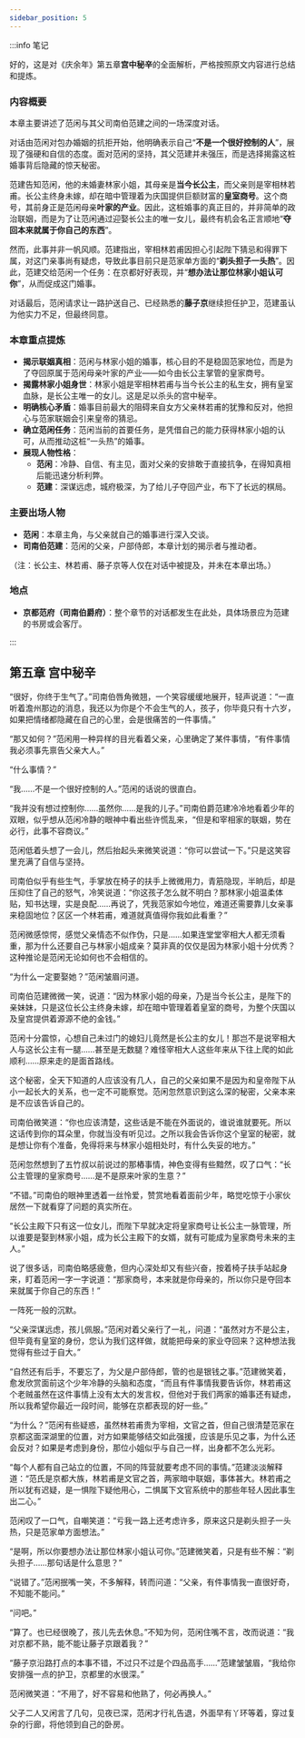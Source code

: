 ```yaml
---
sidebar_position: 5
---
```


:::info 笔记

好的，这是对《庆余年》第五章**宫中秘辛**的全面解析，严格按照原文内容进行总结和提炼。

### 内容概要

本章主要讲述了范闲与其父司南伯范建之间的一场深度对话。

对话由范闲对包办婚姻的抗拒开始，他明确表示自己“**不是一个很好控制的人**”，展现了强硬和自信的态度。面对范闲的坚持，其父范建并未强压，而是选择揭露这桩婚事背后隐藏的惊天秘密。

范建告知范闲，他的未婚妻林家小姐，其母亲是**当今长公主**，而父亲则是宰相林若甫。长公主终身未嫁，却在暗中管理着为庆国提供巨额财富的**皇室商号**。这个商号，其前身正是范闲母亲**叶家的产业**。因此，这桩婚事的真正目的，并非简单的政治联姻，而是为了让范闲通过迎娶长公主的唯一女儿，最终有机会名正言顺地“**夺回本来就属于你自己的东西**”。

然而，此事并非一帆风顺。范建指出，宰相林若甫因担心引起陛下猜忌和得罪下属，对这门亲事尚有疑虑，导致此事目前只是范家单方面的“**剃头担子一头热**”。因此，范建交给范闲一个任务：在京都好好表现，并“**想办法让那位林家小姐认可你**”，从而促成这门婚事。

对话最后，范闲请求让一路护送自己、已经熟悉的**藤子京**继续担任护卫，范建虽认为他实力不足，但最终同意。

### 本章重点提炼

*   **揭示联姻真相**：范闲与林家小姐的婚事，核心目的不是稳固范家地位，而是为了夺回原属于范闲母亲叶家的产业——如今由长公主掌管的皇家商号。
*   **揭露林家小姐身世**：林家小姐是宰相林若甫与当今长公主的私生女，拥有皇室血脉，是长公主唯一的女儿。这是足以杀头的宫中秘辛。
*   **明确核心矛盾**：婚事目前最大的阻碍来自女方父亲林若甫的犹豫和反对，他担心与范家联姻会引来皇帝的猜忌。
*   **确立范闲任务**：范闲当前的首要任务，是凭借自己的能力获得林家小姐的认可，从而推动这桩“一头热”的婚事。
*   **展现人物性格**：
    *   **范闲**：冷静、自信、有主见，面对父亲的安排敢于直接抗争，在得知真相后能迅速分析利弊。
    *   **范建**：深谋远虑，城府极深，为了给儿子夺回产业，布下了长远的棋局。

### 主要出场人物

*   **范闲**：本章主角，与父亲就自己的婚事进行深入交谈。
*   **司南伯范建**：范闲的父亲，户部侍郎，本章计划的揭示者与推动者。

（注：长公主、林若甫、藤子京等人仅在对话中被提及，并未在本章出场。）

### 地点

*   **京都范府（司南伯爵府）**：整个章节的对话都发生在此处，具体场景应为范建的书房或会客厅。

:::

## 第五章 **宫中秘辛**

“很好，你终于生气了。”司南伯唇角微翘，一个笑容缓缓地展开，轻声说道：“一直听着澹州那边的消息，我还以为你是个不会生气的人，孩子，你毕竟只有十六岁，如果把情绪都隐藏在自己的心里，会是很痛苦的一件事情。”

“那又如何？”范闲用一种异样的目光看着父亲，心里确定了某件事情，“有件事情我必须事先禀告父亲大人。”

“什么事情？”

“我……不是一个很好控制的人。”范闲的话说的很直白。

“我并没有想过控制你……虽然你……是我的儿子。”司南伯爵范建冷冷地看着少年的双眼，似乎想从范闲冷静的眼神中看出些许慌乱来，“但是和宰相家的联姻，势在必行，此事不容商议。”

范闲低着头想了一会儿，然后抬起头来微笑说道：“你可以尝试一下。”只是这笑容里充满了自信与坚持。

司南伯似乎有些生气，手掌放在椅子的扶手上微微用力，青筋隐现，半晌后，却是压抑住了自己的怒气，冷笑说道：“你这孩子怎么就不明白？那林家小姐温柔体贴，知书达理，实是良配……再说了，凭我范家如今地位，难道还需要靠儿女亲事来稳固地位？区区一个林若甫，难道就真值得你我如此看重？”

范闲微感惊愕，感觉父亲情态不似作伪，只是……如果连堂堂宰相大人都无须看重，那为什么还要自己与林家小姐成亲？莫非真的仅仅是因为林家小姐十分优秀？这种推论是范闲无论如何也不会相信的。

“为什么一定要娶她？”范闲皱眉问道。

司南伯范建微微一笑，说道：“因为林家小姐的母亲，乃是当今长公主，是陛下的亲妹妹，只是这位长公主终身未嫁，却在暗中管理着着皇室的商号，为整个庆国以及皇宫提供着源源不绝的金钱。”

范闲十分震惊，心想自己未过门的媳妇儿竟然是长公主的女儿！那岂不是说宰相大人与这长公主有一腿……甚至是无数腿？难怪宰相大人这些年来从下往上爬的如此顺利……原来走的是面首路线。

这个秘密，全天下知道的人应该没有几人，自己的父亲如果不是因为和皇帝陛下从小一起长大的关系，也一定不可能察觉。范闲忽然意识到这么深的秘密，父亲本来是不应该告诉自己的。

司南伯微笑道：“你也应该清楚，这些话是不能在外面说的，谁说谁就要死。所以这话传到你的耳朵里，你就当没有听见过。之所以我会告诉你这个皇室的秘密，就是想让你有个准备，免得将来与林家小姐相处时，有什么失妥的地方。”

范闲忽然想到了五竹叔以前说过的那樁事情，神色变得有些黯然，叹了口气：“长公主管理的皇家商号……是不是原来叶家的生意？”

“不错。”司南伯的眼神里透着一丝怜爱，赞赏地看着面前少年，略觉吃惊于小家伙居然一下就看穿了问题的真实所在。

“长公主殿下只有这一位女儿，而陛下早就决定将皇家商号让长公主一脉管理，所以谁要是娶到林家小姐，成为长公主殿下的女婿，就有可能成为皇家商号未来的主人。”

说了很多话，司南伯略感疲惫，但内心深处却又有些兴奋，按着椅子扶手站起身来，盯着范闲一字一字说道：“那家商号，本来就是你母亲的，所以你只是夺回本来就属于你自己的东西！”

一阵死一般的沉默。

“父亲深谋远虑，孩儿佩服。”范闲对着父亲行了一礼，问道：“虽然对方不是公主，但毕竟有皇室的身份，您认为我们这样做，就能把母亲的家业夺回来？这种想法我觉得有些过于自大。”

“自然还有后手，不要忘了，为父是户部侍郎，管的也是银钱之事。”范建微笑着，愈发欣赏面前这个少年冷静的头脑和态度，“而且有件事情我要告诉你，林若甫这个老贼虽然在这件事情上没有太大的发言权，但他对于我们两家的婚事还有疑虑，所以我希望你最近一段时间，能够在京都表现的好一些。”

“为什么？”范闲有些疑惑，虽然林若甫贵为宰相，文官之首，但自己很清楚范家在京都这面深湖里的位置，对方如果能够结交如此强援，应该是乐见之事，为什么还会反对？如果是考虑到身份，那位小姐似乎与自己一样，出身都不怎么光彩。

“每个人都有自己站立的位置，不同的阵营就要考虑不同的事情。”范建淡淡解释道：“范氏是京都大族，林若甫是文官之首，两家暗中联姻，事体甚大。林若甫之所以犹有迟疑，是一惧陛下疑他用心，二惧属下文官系统中的那些年轻人因此事生出二心。”

范闲叹了一口气，自嘲笑道：“亏我一路上还考虑许多，原来这只是剃头担子一头热，只是范家单方面想法。”

“是啊，所以你要想办法让那位林家小姐认可你。”范建微笑着，只是有些不解：“剃头担子……那句话是什么意思？”

“说错了。”范闲抿嘴一笑，不多解释，转而问道：“父亲，有件事情我一直很好奇，不知能不能问。”

“问吧。”

“算了。也已经很晚了，孩儿先去休息。”不知为何，范闲住嘴不言，改而说道：“我对京都不熟，能不能让藤子京跟着我？”

“藤子京沿路打点的本事不错，不过只不过是个四品高手……”范建皱皱眉，“我给你安排强一点的护卫，京都里的水很深。”

范闲微笑道：“不用了，好不容易和他熟了，何必再换人。”

父子二人又闲言了几句，见夜已深，范闲才行礼告退，外面早有丫环等着，穿过复杂的行廊，将他领到自己的卧房。

